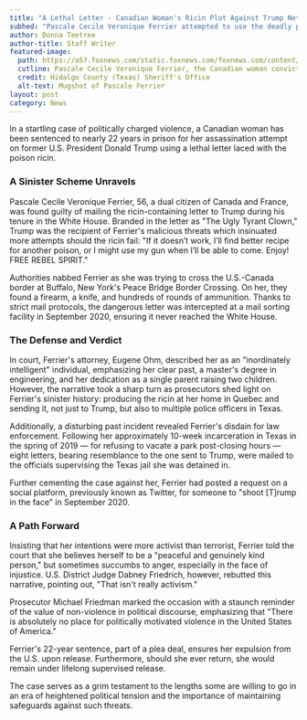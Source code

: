 ```yaml
---
title: "A Lethal Letter - Canadian Woman's Ricin Plot Against Trump Nets 22-Year Sentence"
subhed: "Pascale Cecile Veronique Ferrier attempted to use the deadly poison ricin to target the former U.S. President."
author: Donna Teetree
author-title: Staff Writer
featured-image: 
  path: https://a57.foxnews.com/static.foxnews.com/foxnews.com/content/uploads/2023/08/640/320/AP232294948929981.jpg?ve=1&tl=1
  cutline: Pascale Cecile Veronique Ferrier, the Canadian woman convicted for the ricin-laced letter assassination attempt against Donald Trump.
  credit: Hidalgo County (Texas) Sheriff's Office
  alt-text: Mugshot of Pascale Ferrier
layout: post
category: News
---
```


In a startling case of politically charged violence, a Canadian woman has been sentenced to nearly 22 years in prison for her assassination attempt on former U.S. President Donald Trump using a lethal letter laced with the poison ricin.

### A Sinister Scheme Unravels

Pascale Cecile Veronique Ferrier, 56, a dual citizen of Canada and France, was found guilty of mailing the ricin-containing letter to Trump during his tenure in the White House. Branded in the letter as "The Ugly Tyrant Clown," Trump was the recipient of Ferrier's malicious threats which insinuated more attempts should the ricin fail: "If it doesn’t work, I’ll find better recipe for another poison, or I might use my gun when I’ll be able to come. Enjoy! FREE REBEL SPIRIT."

Authorities nabbed Ferrier as she was trying to cross the U.S.-Canada border at Buffalo, New York's Peace Bridge Border Crossing. On her, they found a firearm, a knife, and hundreds of rounds of ammunition. Thanks to strict mail protocols, the dangerous letter was intercepted at a mail sorting facility in September 2020, ensuring it never reached the White House.

### The Defense and Verdict

In court, Ferrier's attorney, Eugene Ohm, described her as an "inordinately intelligent" individual, emphasizing her clear past, a master's degree in engineering, and her dedication as a single parent raising two children. However, the narrative took a sharp turn as prosecutors shed light on Ferrier's sinister history: producing the ricin at her home in Quebec and sending it, not just to Trump, but also to multiple police officers in Texas. 

Additionally, a disturbing past incident revealed Ferrier's disdain for law enforcement. Following her approximately 10-week incarceration in Texas in the spring of 2019 — for refusing to vacate a park post-closing hours — eight letters, bearing resemblance to the one sent to Trump, were mailed to the officials supervising the Texas jail she was detained in.

Further cementing the case against her, Ferrier had posted a request on a social platform, previously known as Twitter, for someone to "shoot [T]rump in the face" in September 2020.

### A Path Forward

Insisting that her intentions were more activist than terrorist, Ferrier told the court that she believes herself to be a "peaceful and genuinely kind person," but sometimes succumbs to anger, especially in the face of injustice. U.S. District Judge Dabney Friedrich, however, rebutted this narrative, pointing out, "That isn't really activism."

Prosecutor Michael Friedman marked the occasion with a staunch reminder of the value of non-violence in political discourse, emphasizing that "There is absolutely no place for politically motivated violence in the United States of America."

Ferrier's 22-year sentence, part of a plea deal, ensures her expulsion from the U.S. upon release. Furthermore, should she ever return, she would remain under lifelong supervised release.

The case serves as a grim testament to the lengths some are willing to go in an era of heightened political tension and the importance of maintaining safeguards against such threats.

